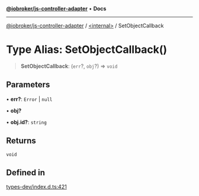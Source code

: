 [**@iobroker/js-controller-adapter**](../../README.md) • **Docs**

***

[@iobroker/js-controller-adapter](../../globals.md) / [\<internal\>](../README.md) / SetObjectCallback

# Type Alias: SetObjectCallback()

> **SetObjectCallback**: (`err`?, `obj`?) => `void`

## Parameters

• **err?**: `Error` \| `null`

• **obj?**

• **obj.id?**: `string`

## Returns

`void`

## Defined in

[types-dev/index.d.ts:421](https://github.com/ioBroker/ioBroker.js-controller/blob/40cb80c182f7d6dd76c85ace42cdd78fa9b7a8dc/packages/types-dev/index.d.ts#L421)
